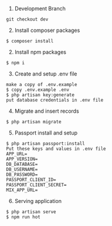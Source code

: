 1. Development Branch

```
git checkout dev
```

2. Install composer packages

```
$ composer install
```

2. Install npm packages

```
$ npm i
```

3. Create and setup .env file

```
make a copy of .env.example
$ copy .env.example .env
$ php artisan key:generate
put database credentials in .env file
```

4. Migrate and insert records

```
$ php artisan migrate
```

5. Passport install and setup

```
$ php artisan passport:install
Put these keys and values in .env file
APP_URL=
APP_VERSION=
DB_DATABASE=
DB_USERNAME=
DB_PASSWORD=
PASSPORT_CLIENT_ID=
PASSPORT_CLIENT_SECRET=
MIX_APP_URL=
```

6. Serving application
```
$ php artisan serve
$ npm run hot
```

